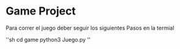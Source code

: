 # Game Project 

Para correr el juego deber seguir los siguientes Pasos en la termial

''sh
cd game
python3 Juego.py
''

